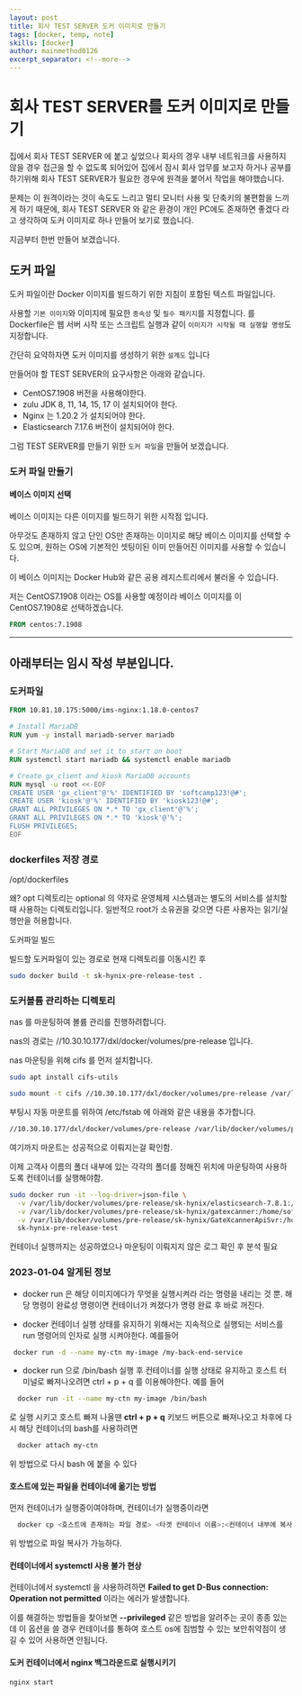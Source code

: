 ```yaml
---
layout: post
title: 회사 TEST SERVER 도커 이미지로 만들기
tags: [docker, temp, note]
skills: [docker]
author: mainmethod0126
excerpt_separator: <!--more-->
---
```


# 회사 TEST SERVER를 도커 이미지로 만들기

집에서 회사 TEST SERVER 에 붙고 싶었으나 회사의 경우 내부 네트워크를 사용하지 않을 경우 접근을 할 수 없도록 되어있어 집에서 잠시 회사 업무를 보고자 하거나 공부를 하기위해 회사 TEST SERVER가 필요한 경우에 원격을 붙어서 작업을 해야했습니다.

문제는 이 원격이라는 것이 속도도 느리고 멀티 모니터 사용 및 단축키의 불편함을 느끼게 하기 때문에, 회사 TEST SERVER 와 같은 환경이 개인 PC에도 존재하면 좋겠다 라고 생각하여 도커 이미지로 하나 만들어 보기로 했습니다.

지금부터 한번 만들어 보겠습니다.

## 도커 파일

도커 파일이란 Docker 이미지를 빌드하기 위한 지침이 포함된 텍스트 파일입니다.

사용할 `기본 이미지`와 이미지에 필요한 `종속성` 및 `필수 패키지`를 지정합니다.
 를
Dockerfile은 웹 서버 시작 또는 스크립트 실행과 같이 `이미지가 시작될 때 실행할 명령`도 지정합니다.

간단히 요약하자면 도커 이미지를 생성하기 위한 `설계도` 입니다

만들어야 할 TEST SERVER의 요구사항은 아래와 같습니다.

- CentOS7.1908 버전을 사용해야한다.
- zulu JDK 8, 11, 14, 15, 17 이 설치되어야 한다.
- Nginx 는 1.20.2 가 설치되어야 한다.
- Elasticsearch 7.17.6 버전이 설치되어야 한다.

그럼 TEST SERVER를 만들기 위한 `도커 파일`을 만들어 보겠습니다.

### 도커 파일 만들기

#### 베이스 이미지 선택

베이스 이미지는 다른 이미지를 빌드하기 위한 시작점 입니다.

아무것도 존재하지 않고 단인 OS만 존재하는 이미지로 해당 베이스 이미지를 선택할 수도 있으며,
원하는 OS에 기본적인 셋팅이된 이미 만들어진 이미지를 사용할 수 있습니다.

이 베이스 이미지는 Docker Hub와 같은 공용 레지스트리에서 불러올 수 있습니다.

저는 CentOS7.1908 이라는 OS를 사용할 예정이라 베이스 이미지를 이 CentOS7.1908로 선택하겠습니다.

```dockerfile
FROM centos:7.1908
```

---
## 아래부터는 임시 작성 부분입니다.


### 도커파일

```dockerfile
FROM 10.81.10.175:5000/ims-nginx:1.18.0-centos7

# Install MariaDB
RUN yum -y install mariadb-server mariadb

# Start MariaDB and set it to start on boot
RUN systemctl start mariadb && systemctl enable mariadb

# Create gx_client and kiosk MariaDB accounts
RUN mysql -u root <<-EOF
CREATE USER 'gx_client'@'%' IDENTIFIED BY 'softcamp123!@#';
CREATE USER 'kiosk'@'%' IDENTIFIED BY 'kiosk123!@#';
GRANT ALL PRIVILEGES ON *.* TO 'gx_client'@'%';
GRANT ALL PRIVILEGES ON *.* TO 'kiosk'@'%';
FLUSH PRIVILEGES;
EOF
```

### dockerfiles 저장 경로

/opt/dockerfiles

왜? opt 디렉토리는 optional 의 약자로 운영체제 시스템과는 별도의 서비스를 설치할때 사용하는 디렉토리입니다.
일반적으 root가 소유권을 갖으면 다른 사용자는 읽기/실행만을 허용합니다.

도커파일 빌드

빌드할 도커파일이 있는 경로로 현재 디렉토리를 이동시킨 후

```bash
sudo docker build -t sk-hynix-pre-release-test .
```


### 도커볼륨 관리하는 디렉토리

nas 를 마운팅하여 볼륨 관리를 진행하려합니다.

nas의 경로는 //10.30.10.177/dxl/docker/volumes/pre-release 입니다.

nas 마운팅을 위해 cifs 를 먼저 설치합니다.

```bash
sudo apt install cifs-utils
```

```bash
sudo mount -t cifs //10.30.10.177/dxl/docker/volumes/pre-release /var/lib/docker/volumes
```

부팅시 자동 마운트를 위하여 /etc/fstab 에 아래와 같은 내용을 추가합니다.

```bash
//10.30.10.177/dxl/docker/volumes/pre-release /var/lib/docker/volumes/pre-release cifs 0 0
```

여기까지 마운트는 성공적으로 이뤄지는걸 확인함.

이제 고객사 이름의 폴더 내부에 있는 각각의 폴더를 정해진 위치에 마운팅하여 사용하도록 컨테이너를 실행해야함.

```bash
sudo docker run -it --log-driver=json-file \
  -v /var/lib/docker/volumes/pre-release/sk-hynix/elasticsearch-7.8.1:/home/softcamp/elasticsearch-7.8.1 \
  -v /var/lib/docker/volumes/pre-release/sk-hynix/gatexcanner:/home/softcamp/GateXcanner \
  -v /var/lib/docker/volumes/pre-release/sk-hynix/GateXcannerApiSvr:/home/softcamp/GateXcannerApiSvr \
  sk-hynix-pre-release-test
```

컨테이너 실행까지는 성공하였으나 마운팅이 이뤄지지 않은 로그 확인 후 분석 필요

### 2023-01-04 알게된 정보

- docker run 은 해당 이미지에다가 무엇을 실행시켜라 라는 명령을 내리는 것 뿐. 해당 명령이 완료성 명령이면 컨테이너가 켜졌다가 명령 완료 후 바로 꺼진다.

- docker 컨테이너 실행 상태를 유지하기 위해서는 지속적으로 실행되는 서비스를 run 명령어의 인자로 실행 시켜야한다.
예를들어

```bash
 docker run -d --name my-ctn my-image /my-back-end-service
```

- docker run 으로 /bin/bash 실행 후 컨테이너를 실행 상태로 유지하고 호스트 터미널로 빠져나오려면 ctrl + p + q 를 이용해야한다.
예를 들어

```bash
  docker run -it --name my-ctn my-image /bin/bash
```

로 실행 시키고 호스트 빠져 나올땐
**ctrl + p + q** 키보드 버튼으로 빠져나오고
차후에 다시 해당 컨테이너의 bash를 사용하려면

```bash
  docker attach my-ctn
```

위 방법으로 다시 bash 에 붙을 수 있다

#### 호스트에 있는 파일을 컨테이너에 옮기는 방법

먼저 컨테이너가 실행중이여야하며, 컨테이너가 실행중이라면

```bash
  docker cp <호스트에 존재하는 파일 경로> <타겟 컨테이너 이름>:<컨테이너 내부에 복사된 파일이 위치할 경로>
```

위 방법으로 파일 복사가 가능하다.

#### 컨테이너에서 systemctl 사용 불가 현상

컨테이너에서 systemctl 을 사용하려하면 **Failed to get D-Bus connection: Operation not permitted** 이라는 에러가 발생합니다.

이를 해결하는 방법들을 찾아보면 **--privileged** 같은 방법을 알려주는 곳이 종종 있는데 이 옵션을 쓸 경우 컨테이너를 통하여 호스트 os에 침범할 수 있는 보안취약점이 생길 수 있어 사용하면 안됩니다.

#### 도커 컨테이너에서 nginx 백그라운드로 실행시키기

```bash
nginx start
```